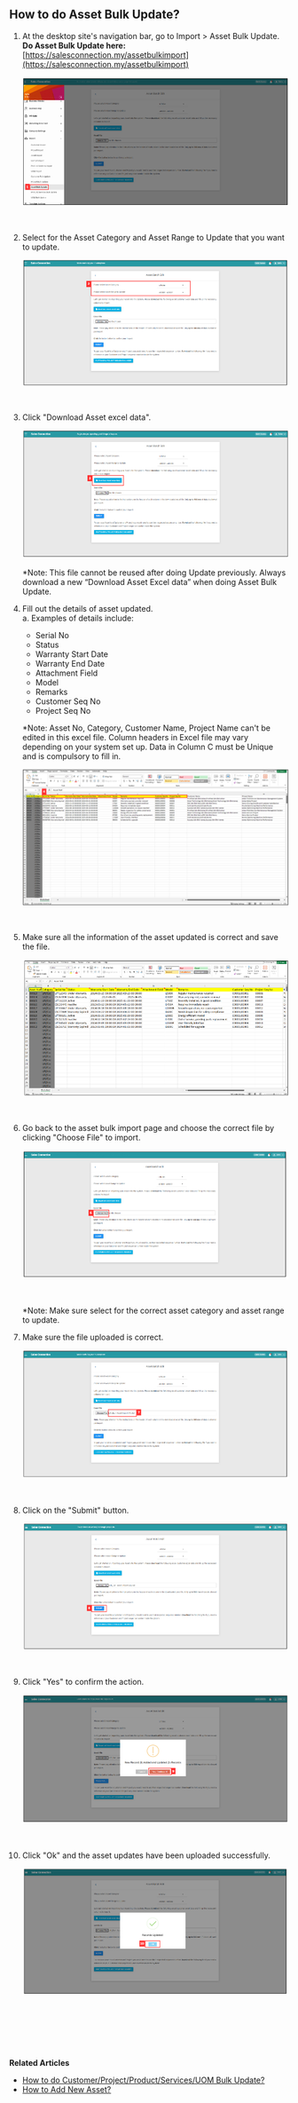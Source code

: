 ## How to do Asset Bulk Update?

  1. At the desktop site's navigation bar, go to Import > Asset Bulk Update.<br>
     **Do Asset Bulk Update here:** [https://salesconnection.my/assetbulkimport](https://salesconnection.my/assetbulkimport)<br>

     <p align="center">
       <img src="img/Asset_Bulk_Update_Step_1.png" alt="Asset Bulk Update Step 1">
     </p><br>

  2. Select for the Asset Category and Asset Range to Update that you want to update.<br>

     <p align="center">
       <img src="img/Asset_Bulk_Update_Step_2.png" alt="Asset Bulk Update Step 2">
     </p><br>

  3. Click "Download Asset excel data".<br>

     <p align="center">
       <img src="img/Asset_Bulk_Update_Step_3.png" alt="Asset Bulk Update Step 3">
     </p>

     *Note: This file cannot be reused after doing Update previously. Always download a new “Download Asset Excel data” when doing Asset Bulk Update.  

   
  4. Fill out the details of asset updated.<br>
     a. Examples of details include:<br>
     - Serial No
     - Status
     - Warranty Start Date
     - Warranty End Date
     - Attachment Field
     - Model
     - Remarks
     - Customer Seq No
     - Project Seq No

     *Note: Asset No, Category, Customer Name, Project Name can't be edited in this excel file. Column headers in Excel file may vary depending on your system set up. 
Data in Column C must be Unique and is compulsory to fill in. 

     <p align="center">
       <img src="img/Asset_Bulk_Update_Step_4.png" alt="Asset Bulk Update Step 4">
     </p><br>

  5. Make sure all the information of the asset updated is correct and save the file.

     <p align="center">
       <img src="img/Asset_Bulk_Update_Step_5.png" alt="Asset Bulk Update Step 5">
     </p><br>

  6. Go back to the asset bulk import page and choose the correct file by clicking "Choose File" to import.

     <p align="center">
       <img src="img/Asset_Bulk_Update_Step_6.png" alt="Asset Bulk Update Step 6">
     </p><br>

     *Note: Make sure select for the correct asset category and asset range to update.

  7. Make sure the file uploaded is correct.

     <p align="center">
       <img src="img/Asset_Bulk_Update_Step_7.png" alt="Asset Bulk Update Step 7">
     </p><br>

  8. Click on the "Submit" button.

     <p align="center">
       <img src="img/Asset_Bulk_Update_Step_8.png" alt="Asset Bulk Update Step 8">
     </p><br>

  9. Click "Yes" to confirm the action.

     <p align="center">
       <img src="img/Asset_Bulk_Update_Step_9.png" alt="Asset Bulk Update Step 9">
     </p><br>
  
  10. Click "Ok" and the asset updates have been uploaded successfully.

      <p align="center">
        <img src="img/Asset_Bulk_Update_Step_10.png" alt="Asset Bulk Update Step 10">
      </p><br> 
  <br><br><br>

**Related Articles**<br>
- [How to do Customer/Project/Product/Services/UOM Bulk Update?](Company_Bulk_Update.md)
- [How to Add New Asset?](How_to_Add_New_Asset.md)

